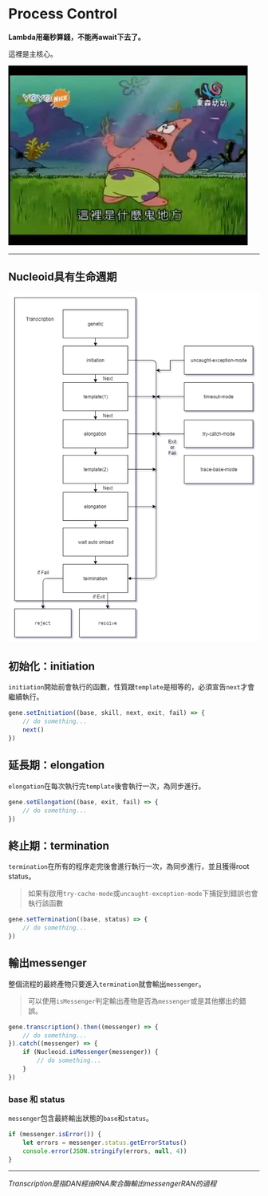 # Process Control

**Lambda用毫秒算錢，不能再await下去了。**

這裡是主核心。

![wtfthis](../../images/wtfthis.jpg)

---

## Nucleoid具有生命週期

![flow](../../images/flow.png)

## 初始化：initiation

`initiation`開始前會執行的函數，性質跟`template`是相等的，必須宣告`next`才會繼續執行。

```js
gene.setInitiation((base, skill, next, exit, fail) => {
    // do something...
    next()
})
```

## 延長期：elongation

`elongation`在每次執行完`template`後會執行一次，為同步進行。

```js
gene.setElongation((base, exit, fail) => {
    // do something...
})
```

## 終止期：termination

`termination`在所有的程序走完後會進行執行一次，為同步進行，並且獲得root status。

>如果有啟用`try-cache-mode`或`uncaught-exception-mode`下捕捉到錯誤也會執行該函數

```js
gene.setTermination((base, status) => {
    // do something...
})
```

## 輸出messenger

整個流程的最終產物只要進入`termination`就會輸出`messenger`。

>可以使用`isMessenger`判定輸出產物是否為`messenger`或是其他擲出的錯誤。

```js
gene.transcription().then((messenger) => {
    // do something...
}).catch((messenger) => {
    if (Nucleoid.isMessenger(messenger)) {
        // do something...
    }
})
```

### base 和 status

`messenger`包含最終輸出狀態的`base`和`status`。

```js
if (messenger.isError()) {
    let errors = messenger.status.getErrorStatus()
    console.error(JSON.stringify(errors, null, 4))
}
```

---

_Transcription是指DAN經由RNA聚合酶輸出messengerRAN的過程_